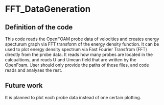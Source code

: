 # FFT_DataGeneration
## Definition of the code
This code reads the OpenFOAM probe data of velocities and creates energy specturum graph via FFT transform of the energy density function.
It can be used to plot energy density spectrum via Fast Fourier Transfrom (FFT) directly from the probe data. It reads how many probes are located in the calcualtions, and reads U and Umean field that are written by the OpenFoam. User should only provide the paths of those files, and code reads and analyses the rest.

## Future work
It is planned to plot each probe data instead of one certain plotting.
